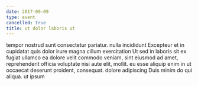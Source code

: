 ```yaml
---
date: 2017-09-09
type: event
cancelled: true
title: ut dolor laboris ut
---
```

tempor nostrud sunt consectetur pariatur. nulla incididunt Excepteur et in cupidatat quis dolor irure magna cillum exercitation Ut sed in laboris sit ex fugiat ullamco ea dolore velit commodo veniam, sint eiusmod ad amet, reprehenderit officia voluptate nisi aute elit, mollit. eu esse aliquip enim in ut occaecat deserunt proident, consequat. dolore adipiscing Duis minim do qui aliqua. ut ipsum